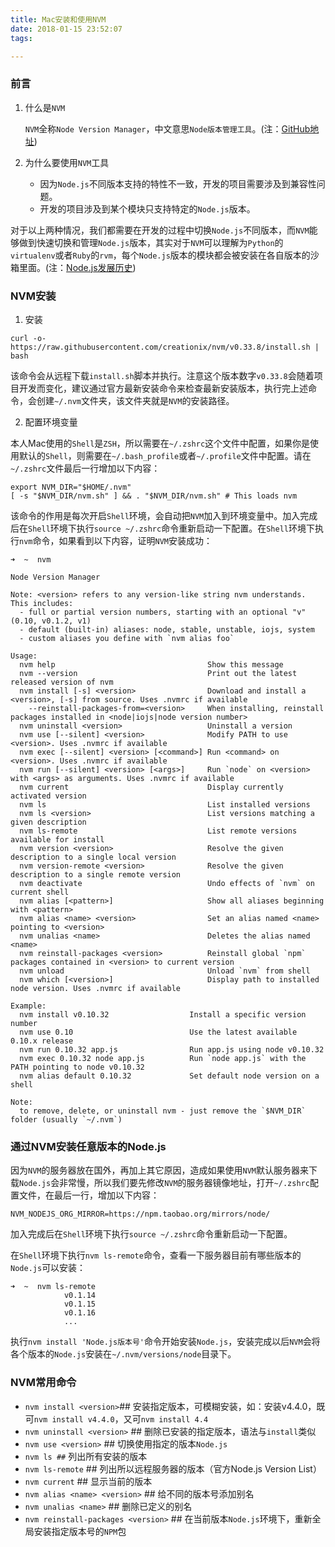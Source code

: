 ```yaml
---
title: Mac安装和使用NVM
date: 2018-01-15 23:52:07
tags:

---
```


### 前言

1. 什么是`NVM`

   `NVM`全称`Node Version Manager`，中文意思`Node版本管理工具`。(注：[GitHub地址](https://github.com/creationix/nvm))

2. 为什么要使用`NVM`工具

      * 因为`Node.js`不同版本支持的特性不一致，开发的项目需要涉及到兼容性问题。
      * 开发的项目涉及到某个模块只支持特定的`Node.js`版本。

对于以上两种情况，我们都需要在开发的过程中切换`Node.js`不同版本，而`NVM`能够做到快速切换和管理`Node.js`版本，其实对于`NVM`可以理解为`Python`的`virtualenv`或者`Ruby`的`rvm`，每个`Node.js`版本的模块都会被安装在各自版本的沙箱里面。(注：[Node.js发展历史](http://www.infoq.com/cn/articles/node-js-and-io-js/))

### NVM安装

1. 安装

```shell
curl -o- https://raw.githubusercontent.com/creationix/nvm/v0.33.8/install.sh | bash
```

该命令会从远程下载`install.sh`脚本并执行。注意这个版本数字`v0.33.8`会随着项目开发而变化，建议通过官方最新安装命令来检查最新安装版本，执行完上述命令，会创建`~/.nvm`文件夹，该文件夹就是`NVM`的安装路径。

2. 配置环境变量

本人Mac使用的`Shell`是`ZSH`，所以需要在`~/.zshrc`这个文件中配置，如果你是使用默认的`Shell`，则需要在`~/.bash_profile`或者`~/.profile`文件中配置。请在`~/.zshrc`文件最后一行增加以下内容：

```shell
export NVM_DIR="$HOME/.nvm"
[ -s "$NVM_DIR/nvm.sh" ] && . "$NVM_DIR/nvm.sh" # This loads nvm
```

​	该命令的作用是每次开启`Shell`环境，会自动把`NVM`加入到环境变量中。加入完成后在`Shell`环境下执行`source ~/.zshrc`命令重新启动一下配置。在`Shell`环境下执行`nvm`命令，如果看到以下内容，证明`NVM`安装成功：

```shell
➜  ~  nvm

Node Version Manager

Note: <version> refers to any version-like string nvm understands. This includes:
  - full or partial version numbers, starting with an optional "v" (0.10, v0.1.2, v1)
  - default (built-in) aliases: node, stable, unstable, iojs, system
  - custom aliases you define with `nvm alias foo`

Usage:
  nvm help                                  Show this message
  nvm --version                             Print out the latest released version of nvm
  nvm install [-s] <version>                Download and install a <version>, [-s] from source. Uses .nvmrc if available
    --reinstall-packages-from=<version>     When installing, reinstall packages installed in <node|iojs|node version number>
  nvm uninstall <version>                   Uninstall a version
  nvm use [--silent] <version>              Modify PATH to use <version>. Uses .nvmrc if available
  nvm exec [--silent] <version> [<command>] Run <command> on <version>. Uses .nvmrc if available
  nvm run [--silent] <version> [<args>]     Run `node` on <version> with <args> as arguments. Uses .nvmrc if available
  nvm current                               Display currently activated version
  nvm ls                                    List installed versions
  nvm ls <version>                          List versions matching a given description
  nvm ls-remote                             List remote versions available for install
  nvm version <version>                     Resolve the given description to a single local version
  nvm version-remote <version>              Resolve the given description to a single remote version
  nvm deactivate                            Undo effects of `nvm` on current shell
  nvm alias [<pattern>]                     Show all aliases beginning with <pattern>
  nvm alias <name> <version>                Set an alias named <name> pointing to <version>
  nvm unalias <name>                        Deletes the alias named <name>
  nvm reinstall-packages <version>          Reinstall global `npm` packages contained in <version> to current version
  nvm unload                                Unload `nvm` from shell
  nvm which [<version>]                     Display path to installed node version. Uses .nvmrc if available

Example:
  nvm install v0.10.32                  Install a specific version number
  nvm use 0.10                          Use the latest available 0.10.x release
  nvm run 0.10.32 app.js                Run app.js using node v0.10.32
  nvm exec 0.10.32 node app.js          Run `node app.js` with the PATH pointing to node v0.10.32
  nvm alias default 0.10.32             Set default node version on a shell

Note:
  to remove, delete, or uninstall nvm - just remove the `$NVM_DIR` folder (usually `~/.nvm`)
```

### 通过NVM安装任意版本的Node.js

​	因为`NVM`的服务器放在国外，再加上其它原因，造成如果使用`NVM`默认服务器来下载`Node.js`会非常慢，所以我们要先修改`NVM`的服务器镜像地址，打开`~/.zshrc`配置文件，在最后一行，增加以下内容：

```shell
NVM_NODEJS_ORG_MIRROR=https://npm.taobao.org/mirrors/node/
```

​	加入完成后在`Shell`环境下执行`source ~/.zshrc`命令重新启动一下配置。

​	在`Shell`环境下执行`nvm ls-remote`命令，查看一下服务器目前有哪些版本的`Node.js`可以安装：

```shell
➜  ~  nvm ls-remote
            v0.1.14
            v0.1.15
            v0.1.16
            ...
```

​	执行`nvm install 'Node.js版本号'`命令开始安装`Node.js`，安装完成以后`NVM`会将各个版本的`Node.js`安装在`~/.nvm/versions/node`目录下。

### NVM常用命令

* `nvm install <version>`## 安装指定版本，可模糊安装，如：安装v4.4.0，既可`nvm install v4.4.0`，又可`nvm install 4.4`
* `nvm uninstall <version>` ## 删除已安装的指定版本，语法与`install`类似
* `nvm use <version>` ## 切换使用指定的版本`Node.js`
* `nvm ls ##` 列出所有安装的版本
* `nvm ls-remote` ## 列出所以远程服务器的版本（官方Node.js Version List）
* `nvm current` ## 显示当前的版本
* `nvm alias <name> <version>` ## 给不同的版本号添加别名
* `nvm unalias <name>` ## 删除已定义的别名
* `nvm reinstall-packages <version>` ## 在当前版本`Node.js`环境下，重新全局安装指定版本号的`NPM`包
